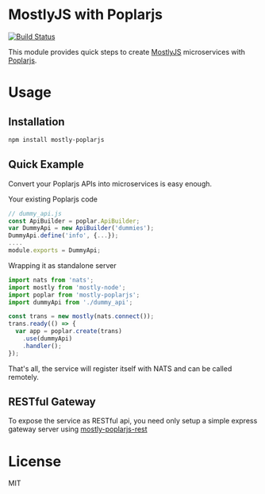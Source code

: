 MostlyJS with Poplarjs
======================

[![Build Status](https://travis-ci.org/mostlyjs/mostly-poplarjs.svg)](https://travis-ci.org/mostlyjs/mostly-poplarjs)

This module provides quick steps to create [MostlyJS](https://github.com/MostlyJS/mostly-node) microservices with [Poplarjs](https://github.com/poplarjs/poplar).

# Usage

## Installation

```bash
npm install mostly-poplarjs
```

## Quick Example

Convert your Poplarjs APIs into microservices is easy enough.

Your existing Poplarjs code
```javascript
// dummy_api.js
const ApiBuilder = poplar.ApiBuilder;
var DummyApi = new ApiBuilder('dummies');
DummyApi.define('info', {...});
....
module.exports = DummyApi;
```

Wrapping it as standalone server
```javascript
import nats from 'nats';
import mostly from 'mostly-node';
import poplar from 'mostly-poplarjs';
import dummyApi from './dummy_api';

const trans = new mostly(nats.connect());
trans.ready(() => {
  var app = poplar.create(trans)
    .use(dummyApi)
    .handler();
});
```

That's all, the service will register itself with NATS and can be called remotely.

## RESTful Gateway

To expose the service as RESTful api, you need only setup a simple express gateway server using [mostly-poplarjs-rest](http://https://github.com/MostlyJS/mostly-poplarjs-rest)

# License

MIT
